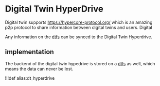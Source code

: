 
# Digital Twin HyperDrive

Digital twin supports https://hypercore-protocol.org/ which is an amazing p2p protocol to share information between digital twins and users. Digital

Any information on the [dtfs](dtfs) can be synced to the Digital Twin Hyperdrive.

## implementation

The backend of the digital twin hypedrive is stored on a [dtfs](dtfs) as well, which means the data can never be lost.

!!!def alias:dt_hyperdrive